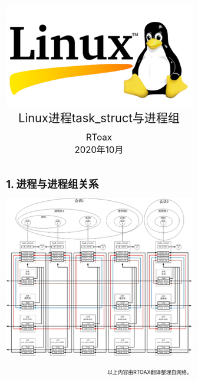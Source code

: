 <div align=center>
	<img src="_v_images/20200915124435478_1737.jpg" width="600"> 
</div>

<center><font size='6'>Linux进程task_struct与进程组</font></center>
<br/>
<center><font size='5'>RToax</font></center>
<center><font size='5'>2020年10月</font></center>
<br/>

# 1. 进程与进程组关系
![task_struct](_v_images/20201027162453722_7635.jpg)





<br/>
<div align=right>以上内容由RTOAX翻译整理自网络。
</div>